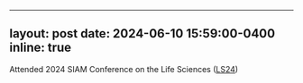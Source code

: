 

<!--
 * @Author: Rui Wang
 * @Date: 2025-02-20 14:37:26
 * @LastModifiedBy: Rui Wang
 * @LastEditTime: 2025-09-13 15:10:11
 * @Email: wang.rui@nyu.edu
 * @FilePath: /wangru25.github.io/_news/SIAM_LS24.md
 * @Description: 
-->
---
layout: post
date: 2024-06-10 15:59:00-0400
inline: true
---

Attended 2024 SIAM Conference on the Life Sciences ([LS24](https://www.siam.org/conferences/cm/conference/ls24))